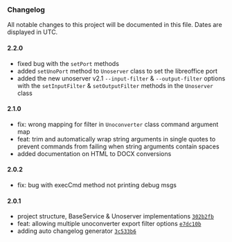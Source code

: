 ### Changelog

All notable changes to this project will be documented in this file. Dates are displayed in UTC.

#### 2.2.0

- fixed bug with the `setPort` methods
- added `setUnoPort` method to `Unoserver` class to set the libreoffice port
- added the new unoserver v2.1 `--input-filter` & `--output-filter` options with the `setInputFilter` & `setOutputFilter` methods in the `Unoserver` class

#### 2.1.0

- fix: wrong mapping for filter in `Unoconverter` class command argument map
- feat: trim and automatically wrap string arguments in single quotes to prevent commands from failing when string arguments contain spaces
- added documentation on HTML to DOCX conversions

#### 2.0.2

- fix: bug with execCmd method not printing debug msgs

#### 2.0.1

- project structure, BaseService & Unoserver implementations [`302b2fb`](https://github.com/docwagen/unoserver-node/commit/302b2fb51d81b27a8482acaed5b8b8bd1b0b53f0)
- feat: allowing multiple unoconverter export filter options [`e7dc10b`](https://github.com/docwagen/unoserver-node/commit/e7dc10bde55000498ae64dba5f514ae80e177eac)
- adding auto changelog generator [`3c533b6`](https://github.com/docwagen/unoserver-node/commit/3c533b61bf7b47995abf99bec29c298bcc494777)
